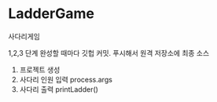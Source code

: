 # LadderGame
사다리게임

  1,2,3 단계 완성할 때마다 깃헙 커밋. 푸시해서 원격 저장소에 최종 소스

  1. 프로젝트 생성
  2. 사다리 인원 입력 process.args
  3. 사다리 출력 printLadder()